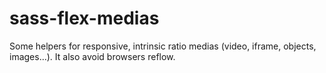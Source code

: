 sass-flex-medias
================

Some helpers for responsive, intrinsic ratio medias (video, iframe, objects, images...). It also avoid browsers reflow.